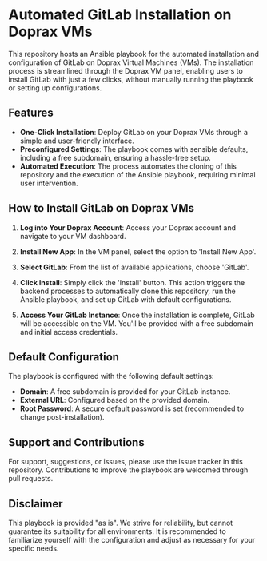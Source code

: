 # Automated GitLab Installation on Doprax VMs

This repository hosts an Ansible playbook for the automated installation and configuration of GitLab on Doprax Virtual Machines (VMs). The installation process is streamlined through the Doprax VM panel, enabling users to install GitLab with just a few clicks, without manually running the playbook or setting up configurations.

## Features

- **One-Click Installation**: Deploy GitLab on your Doprax VMs through a simple and user-friendly interface.
- **Preconfigured Settings**: The playbook comes with sensible defaults, including a free subdomain, ensuring a hassle-free setup.
- **Automated Execution**: The process automates the cloning of this repository and the execution of the Ansible playbook, requiring minimal user intervention.

## How to Install GitLab on Doprax VMs

1. **Log into Your Doprax Account**:
   Access your Doprax account and navigate to your VM dashboard.

2. **Install New App**:
   In the VM panel, select the option to 'Install New App'.

3. **Select GitLab**:
   From the list of available applications, choose 'GitLab'.

4. **Click Install**:
   Simply click the 'Install' button. This action triggers the backend processes to automatically clone this repository, run the Ansible playbook, and set up GitLab with default configurations.

5. **Access Your GitLab Instance**:
   Once the installation is complete, GitLab will be accessible on the VM. You'll be provided with a free subdomain and initial access credentials.

## Default Configuration

The playbook is configured with the following default settings:

- **Domain**: A free subdomain is provided for your GitLab instance.
- **External URL**: Configured based on the provided domain.
- **Root Password**: A secure default password is set (recommended to change post-installation).

## Support and Contributions

For support, suggestions, or issues, please use the issue tracker in this repository. Contributions to improve the playbook are welcomed through pull requests.



## Disclaimer

This playbook is provided "as is". We strive for reliability, but cannot guarantee its suitability for all environments. It is recommended to familiarize yourself with the configuration and adjust as necessary for your specific needs.

